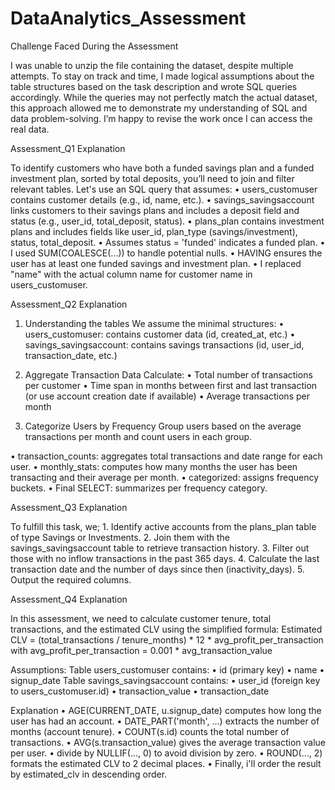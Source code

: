# DataAnalytics_Assessment
Challenge Faced During the Assessment

I was unable to unzip the file containing the dataset, despite multiple attempts. To stay on track and time, I made logical assumptions about the table structures based on the task description and wrote SQL queries accordingly. While the queries may not perfectly match the actual dataset, this approach allowed me to demonstrate my understanding of SQL and data problem-solving. I’m happy to revise the work once I can access the real data.

Assessment_Q1 Explanation

To identify customers who have both a funded savings plan and a funded investment plan, sorted by total deposits, you’ll need to join and filter relevant tables. Let's use an SQL query that assumes:
	•	users_customuser contains customer details (e.g., id, name, etc.).
	•	savings_savingsaccount links customers to their savings plans and includes a deposit field and status (e.g., user_id, total_deposit, status).
	•	plans_plan contains investment plans and includes fields like user_id, plan_type (savings/investment), status, total_deposit.
 	•	Assumes status = 'funded' indicates a funded plan.
	•	I used SUM(COALESCE(...)) to handle potential nulls.
	•	HAVING ensures the user has at least one funded savings and investment plan.
	•	I replaced "name" with the actual column name for customer name in users_customuser.

Assessment_Q2 Explanation

1. Understanding the tables
We assume the minimal structures:
	•	users_customuser: contains customer data (id, created_at, etc.)
	•	savings_savingsaccount: contains savings transactions (id, user_id, transaction_date, etc.)

2. Aggregate Transaction Data
Calculate:
	•	Total number of transactions per customer
	•	Time span in months between first and last transaction (or use account creation date if available)
	•	Average transactions per month

3. Categorize Users by Frequency
Group users based on the average transactions per month and count users in each group.

  •	transaction_counts: aggregates total transactions and date range for each user.
	•	monthly_stats: computes how many months the user has been transacting and their average per month.
	•	categorized: assigns frequency buckets.
	•	Final SELECT: summarizes per frequency category.

 Assessment_Q3 Explanation

 To fulfill this task, we;
	1.	Identify active accounts from the plans_plan table of type Savings or Investments.
	2.	Join them with the savings_savingsaccount table to retrieve transaction history.
	3.	Filter out those with no inflow transactions in the past 365 days.
	4.	Calculate the last transaction date and the number of days since then (inactivity_days).
	5.	Output the required columns.

 Assessment_Q4 Explanation

 In this assessment, we need to calculate customer tenure, total transactions, and the estimated CLV using the simplified formula:
Estimated CLV = (total_transactions / tenure_months) * 12 * avg_profit_per_transaction with avg_profit_per_transaction = 0.001 * avg_transaction_value

Assumptions:
	Table users_customuser contains:
	•	id (primary key)
	•	name
	•	signup_date
	Table savings_savingsaccount contains:
	•	user_id (foreign key to users_customuser.id)
	•	transaction_value
	•	transaction_date

 Explanation
	•	AGE(CURRENT_DATE, u.signup_date) computes how long the user has had an account.
	•	DATE_PART('month', ...) extracts the number of months (account tenure).
	•	COUNT(s.id) counts the total number of transactions.
	•	AVG(s.transaction_value) gives the average transaction value per user.
	•	divide by NULLIF(..., 0) to avoid division by zero.
	•	ROUND(..., 2) formats the estimated CLV to 2 decimal places.
	•	Finally, i'll order the result by estimated_clv in descending order.
